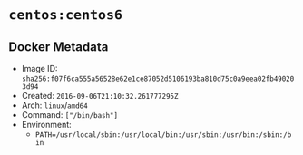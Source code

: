 # `centos:centos6`

## Docker Metadata

- Image ID: `sha256:f07f6ca555a56528e62e1ce87052d5106193ba810d75c0a9eea02fb490203d94`
- Created: `2016-09-06T21:10:32.261777295Z`
- Arch: `linux`/`amd64`
- Command: `["/bin/bash"]`
- Environment:
  - `PATH=/usr/local/sbin:/usr/local/bin:/usr/sbin:/usr/bin:/sbin:/bin`
